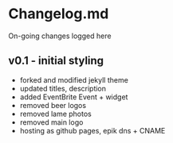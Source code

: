 # Changelog.md

On-going changes logged here

## v0.1 - initial styling
* forked and modified jekyll theme
* updated titles, description
* added EventBrite Event + widget
* removed beer logos
* removed lame photos
* removed main logo
* hosting as github pages, epik dns + CNAME
